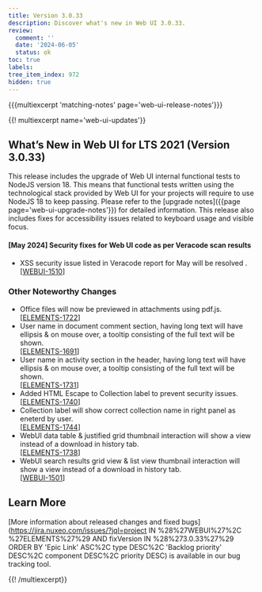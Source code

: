 ```yaml
---
title: Version 3.0.33
description: Discover what's new in Web UI 3.0.33.
review:
  comment: ''
  date: '2024-06-05'
  status: ok
toc: true
labels:
tree_item_index: 972
hidden: true
---
```


{{{multiexcerpt 'matching-notes' page='web-ui-release-notes'}}}

{{! multiexcerpt name='web-ui-updates'}}

## What’s New in Web UI for LTS 2021 (Version 3.0.33)

This release includes the upgrade of Web UI internal functional tests to NodeJS version 18. This means that functional tests written using the technological stack provided by Web UI for your projects will require to use NodeJS 18 to keep passing. Please refer to the [upgrade notes]({{page page='web-ui-upgrade-notes'}}) for detailed information. This release also includes fixes for accessibility issues related to keyboard usage and visible focus.

#### [May 2024] Security fixes for Web UI code as per Veracode scan results

- XSS security issue listed in Veracode report for May will be resolved .<br/>[[WEBUI-1510](https://jira.nuxeo.com/browse/WEBUI-1510)]

### Other Noteworthy Changes

- Office files will now be previewed in attachments using pdf.js.<br/>[[ELEMENTS-1722](https://jira.nuxeo.com/browse/ELEMENTS-1722)]
- User name in document comment section, having long text will have ellipsis & on mouse over, a tooltip consisting of the full text will be shown.<br/>[[ELEMENTS-1691](https://jira.nuxeo.com/browse/ELEMENTS-1691)]
- User name in activity section in the header, having long text will have ellipsis & on mouse over, a tooltip consisting of the full text will be shown.<br/>[[ELEMENTS-1731](https://jira.nuxeo.com/browse/ELEMENTS-1731)]
- Added HTML Escape to Collection label to prevent security issues.<br/>[[ELEMENTS-1740](https://jira.nuxeo.com/browse/ELEMENTS-1740)]
- Collection label will show correct collection name in right panel as eneterd by user.<br/>[[ELEMENTS-1744](https://jira.nuxeo.com/browse/ELEMENTS-1744)]
- WebUI data table & justified grid thumbnail interaction will show a view instead of a download in history tab.<br/>[[ELEMENTS-1738](https://jira.nuxeo.com/browse/ELEMENTS-1738)]
- WebUI search results grid view & list view thumbnail interaction will show a view instead of a download in history tab.<br/>[[WEBUI-1501](https://jira.nuxeo.com/browse/WEBUI-1501)]

## Learn More

[More information about released changes and fixed bugs](https://jira.nuxeo.com/issues/?jql=project IN %28%27WEBUI%27%2C %27ELEMENTS%27%29 AND fixVersion IN %28%273.0.33%27%29 ORDER BY 'Epic Link' ASC%2C type DESC%2C 'Backlog priority' DESC%2C component DESC%2C priority DESC) is available in our bug tracking tool.

{{! /multiexcerpt}}
